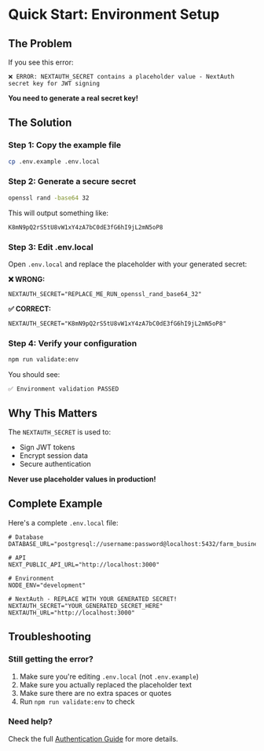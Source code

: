 # Quick Start: Environment Setup

## The Problem

If you see this error:

```
❌ ERROR: NEXTAUTH_SECRET contains a placeholder value - NextAuth secret key for JWT signing
```

**You need to generate a real secret key!**

## The Solution

### Step 1: Copy the example file

```bash
cp .env.example .env.local
```

### Step 2: Generate a secure secret

```bash
openssl rand -base64 32
```

This will output something like:

```
K8mN9pQ2rS5tU8vW1xY4zA7bC0dE3fG6hI9jL2mN5oP8
```

### Step 3: Edit .env.local

Open `.env.local` and replace the placeholder with your generated secret:

**❌ WRONG:**

```env
NEXTAUTH_SECRET="REPLACE_ME_RUN_openssl_rand_base64_32"
```

**✅ CORRECT:**

```env
NEXTAUTH_SECRET="K8mN9pQ2rS5tU8vW1xY4zA7bC0dE3fG6hI9jL2mN5oP8"
```

### Step 4: Verify your configuration

```bash
npm run validate:env
```

You should see:

```
✅ Environment validation PASSED
```

## Why This Matters

The `NEXTAUTH_SECRET` is used to:

- Sign JWT tokens
- Encrypt session data
- Secure authentication

**Never use placeholder values in production!**

## Complete Example

Here's a complete `.env.local` file:

```env
# Database
DATABASE_URL="postgresql://username:password@localhost:5432/farm_business_plan"

# API
NEXT_PUBLIC_API_URL="http://localhost:3000"

# Environment
NODE_ENV="development"

# NextAuth - REPLACE WITH YOUR GENERATED SECRET!
NEXTAUTH_SECRET="YOUR_GENERATED_SECRET_HERE"
NEXTAUTH_URL="http://localhost:3000"
```

## Troubleshooting

### Still getting the error?

1. Make sure you're editing `.env.local` (not `.env.example`)
2. Make sure you actually replaced the placeholder text
3. Make sure there are no extra spaces or quotes
4. Run `npm run validate:env` to check

### Need help?

Check the full [Authentication Guide](./AUTHENTICATION.md) for more details.
